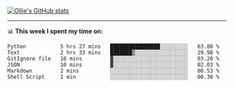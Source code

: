 <!--
**icedpanda/icedpanda** is a ✨ _special_ ✨ repository because its `README.md` (this file) appears on your GitHub profile.

Here are some ideas to get you started:

- 🔭 I’m currently working on ...
- 🌱 I’m currently learning ...
- 👯 I’m looking to collaborate on ...
- 🤔 I’m looking for help with ...
- 💬 Ask me about ...
- 📫 How to reach me: ...
- 😄 Pronouns: ...
- ⚡ Fun fact: ...
-->
[![Ollie's GitHub stats](https://github-readme-stats.vercel.app/api?username=icedpanda&count_private=true&show_icons=true&hide=prs)](https://github.com/icedpanda)

---
📊 **This week I spent my time on:**
<!--START_SECTION:waka-->

```text
Python           5 hrs 27 mins   ████████████████░░░░░░░░░   63.80 %
Text             2 hrs 33 mins   ███████▒░░░░░░░░░░░░░░░░░   29.98 %
GitIgnore file   16 mins         ▓░░░░░░░░░░░░░░░░░░░░░░░░   03.20 %
JSON             10 mins         ▓░░░░░░░░░░░░░░░░░░░░░░░░   02.03 %
Markdown         2 mins          ░░░░░░░░░░░░░░░░░░░░░░░░░   00.53 %
Shell Script     1 min           ░░░░░░░░░░░░░░░░░░░░░░░░░   00.30 %
```

<!--END_SECTION:waka-->
